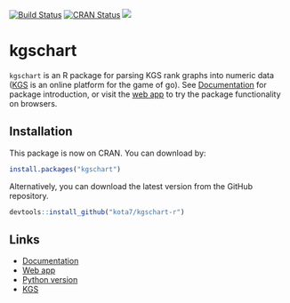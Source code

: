 
<!-- README.md is generated from README.Rmd. Please edit that file -->
[![Build Status](https://travis-ci.org/kota7/kgschart-r.svg?branch=master)](https://travis-ci.org/kota7/kgschart-r) [![CRAN Status](http://www.r-pkg.org/badges/version/kgschart)](http://www.r-pkg.org/badges/version/kgschart) [![](http://cranlogs.r-pkg.org/badges/kgschart)](http://cran.rstudio.com/web/packages/kgschart/index.html)

kgschart
========

`kgschart` is an R package for parsing KGS rank graphs into numeric data ([KGS](http://gokgs.com/) is an online platform for the game of go). See [Documentation](https://kota7.github.io/kgschart-r/) for package introduction, or visit the [web app](https://kota.shinyapps.io/kgschart-app/) to try the package functionality on browsers.

Installation
------------

This package is now on CRAN. You can download by:

``` r
install.packages("kgschart")
```

Alternatively, you can download the latest version from the GitHub repository.

``` r
devtools::install_github("kota7/kgschart-r")
```

Links
-----

-   [Documentation](https://kota7.github.io/kgschart-r/)
-   [Web app](https://kota.shinyapps.io/kgschart-app/)
-   [Python version](https://github.com/kota7/kgschart)
-   [KGS](http://www.gokgs.com/)
